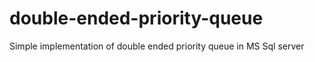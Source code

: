 # double-ended-priority-queue
Simple implementation of double ended priority queue in MS Sql server
